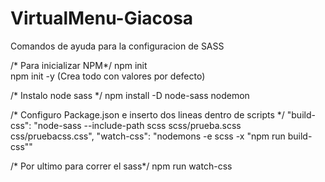# VirtualMenu-Giacosa

Comandos de ayuda para la configuracion de SASS

/* Para inicializar NPM*/
npm init  
npm init -y (Crea todo con valores por defecto)

/* Instalo node sass */
npm install -D node-sass nodemon


/* Configuro Package.json e inserto dos lineas dentro de scripts */
"build-css": "node-sass --include-path scss scss/prueba.scss css/pruebacss.css",
"watch-css": "nodemons -e scss -x \"npm run build-css\""

/* Por ultimo para correr el sass*/
npm run watch-css
